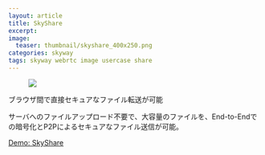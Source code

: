 ```yaml
---
layout: article
title: SkyShare
excerpt: 
image:
  teaser: thumbnail/skyshare_400x250.png
categories: skyway
tags: skyway webrtc image usercase share
---
```


<figure>
	<a href="https://share.skyway.io/" target="_blank"><img src="{{ site.url }}/images/pages/skyshare2.png"></a>
</figure>

ブラウザ間で直接セキュアなファイル転送が可能

サーバへのファイルアップロード不要で、大容量のファイルを、End-to-Endでの暗号化とP2Pによるセキュアなファイル送信が可能。


<a href="https://share.skyway.io/" target="_blank" class="btn-info">Demo: SkyShare</a>
